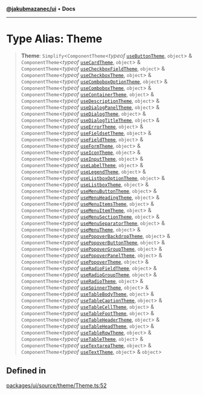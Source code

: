 [**@jakubmazanec/ui**](../README.md) • **Docs**

---

# Type Alias: Theme

> **Theme**: `Simplify`\<`ComponentTheme`\<_typeof_
> [`useButtonTheme`](../functions/useButtonTheme.md), `object`\> & `ComponentTheme`\<_typeof_
> [`useCardTheme`](../functions/useCardTheme.md), `object`\> & `ComponentTheme`\<_typeof_
> [`useCheckboxFieldTheme`](../functions/useCheckboxFieldTheme.md), `object`\> &
> `ComponentTheme`\<_typeof_ [`useCheckboxTheme`](../functions/useCheckboxTheme.md), `object`\> &
> `ComponentTheme`\<_typeof_ [`useComboboxOptionTheme`](../functions/useComboboxOptionTheme.md),
> `object`\> & `ComponentTheme`\<_typeof_ [`useComboboxTheme`](../functions/useComboboxTheme.md),
> `object`\> & `ComponentTheme`\<_typeof_ [`useContainerTheme`](../functions/useContainerTheme.md),
> `object`\> & `ComponentTheme`\<_typeof_
> [`useDescriptionTheme`](../functions/useDescriptionTheme.md), `object`\> &
> `ComponentTheme`\<_typeof_ [`useDialogPanelTheme`](../functions/useDialogPanelTheme.md),
> `object`\> & `ComponentTheme`\<_typeof_ [`useDialogTheme`](../functions/useDialogTheme.md),
> `object`\> & `ComponentTheme`\<_typeof_
> [`useDialogTitleTheme`](../functions/useDialogTitleTheme.md), `object`\> &
> `ComponentTheme`\<_typeof_ [`useErrorTheme`](../functions/useErrorTheme.md), `object`\> &
> `ComponentTheme`\<_typeof_ [`useFieldsetTheme`](../functions/useFieldsetTheme.md), `object`\> &
> `ComponentTheme`\<_typeof_ [`useFieldTheme`](../functions/useFieldTheme.md), `object`\> &
> `ComponentTheme`\<_typeof_ [`useFormTheme`](../functions/useFormTheme.md), `object`\> &
> `ComponentTheme`\<_typeof_ [`useIconTheme`](../functions/useIconTheme.md), `object`\> &
> `ComponentTheme`\<_typeof_ [`useInputTheme`](../functions/useInputTheme.md), `object`\> &
> `ComponentTheme`\<_typeof_ [`useLabelTheme`](../functions/useLabelTheme.md), `object`\> &
> `ComponentTheme`\<_typeof_ [`useLegendTheme`](../functions/useLegendTheme.md), `object`\> &
> `ComponentTheme`\<_typeof_ [`useListboxOptionTheme`](../functions/useListboxOptionTheme.md),
> `object`\> & `ComponentTheme`\<_typeof_ [`useListboxTheme`](../functions/useListboxTheme.md),
> `object`\> & `ComponentTheme`\<_typeof_
> [`useMenuButtonTheme`](../functions/useMenuButtonTheme.md), `object`\> &
> `ComponentTheme`\<_typeof_ [`useMenuHeadingTheme`](../functions/useMenuHeadingTheme.md),
> `object`\> & `ComponentTheme`\<_typeof_ [`useMenuItemsTheme`](../functions/useMenuItemsTheme.md),
> `object`\> & `ComponentTheme`\<_typeof_ [`useMenuItemTheme`](../functions/useMenuItemTheme.md),
> `object`\> & `ComponentTheme`\<_typeof_
> [`useMenuSectionTheme`](../functions/useMenuSectionTheme.md), `object`\> &
> `ComponentTheme`\<_typeof_ [`useMenuSeparatorTheme`](../functions/useMenuSeparatorTheme.md),
> `object`\> & `ComponentTheme`\<_typeof_ [`useMenuTheme`](../functions/useMenuTheme.md), `object`\>
> & `ComponentTheme`\<_typeof_ [`usePopoverBackdropTheme`](../functions/usePopoverBackdropTheme.md),
> `object`\> & `ComponentTheme`\<_typeof_
> [`usePopoverButtonTheme`](../functions/usePopoverButtonTheme.md), `object`\> &
> `ComponentTheme`\<_typeof_ [`usePopoverGroupTheme`](../functions/usePopoverGroupTheme.md),
> `object`\> & `ComponentTheme`\<_typeof_
> [`usePopoverPanelTheme`](../functions/usePopoverPanelTheme.md), `object`\> &
> `ComponentTheme`\<_typeof_ [`usePopoverTheme`](../functions/usePopoverTheme.md), `object`\> &
> `ComponentTheme`\<_typeof_ [`useRadioFieldTheme`](../functions/useRadioFieldTheme.md), `object`\>
> & `ComponentTheme`\<_typeof_ [`useRadioGroupTheme`](../functions/useRadioGroupTheme.md),
> `object`\> & `ComponentTheme`\<_typeof_ [`useRadioTheme`](../functions/useRadioTheme.md),
> `object`\> & `ComponentTheme`\<_typeof_ [`useSpinnerTheme`](../functions/useSpinnerTheme.md),
> `object`\> & `ComponentTheme`\<_typeof_ [`useTableBodyTheme`](../functions/useTableBodyTheme.md),
> `object`\> & `ComponentTheme`\<_typeof_
> [`useTableCaptionTheme`](../functions/useTableCaptionTheme.md), `object`\> &
> `ComponentTheme`\<_typeof_ [`useTableCellTheme`](../functions/useTableCellTheme.md), `object`\> &
> `ComponentTheme`\<_typeof_ [`useTableFootTheme`](../functions/useTableFootTheme.md), `object`\> &
> `ComponentTheme`\<_typeof_ [`useTableHeaderTheme`](../functions/useTableHeaderTheme.md),
> `object`\> & `ComponentTheme`\<_typeof_ [`useTableHeadTheme`](../functions/useTableHeadTheme.md),
> `object`\> & `ComponentTheme`\<_typeof_ [`useTableRowTheme`](../functions/useTableRowTheme.md),
> `object`\> & `ComponentTheme`\<_typeof_ [`useTableTheme`](../functions/useTableTheme.md),
> `object`\> & `ComponentTheme`\<_typeof_ [`useTextareaTheme`](../functions/useTextareaTheme.md),
> `object`\> & `ComponentTheme`\<_typeof_ [`useTextTheme`](../functions/useTextTheme.md), `object`\>
> & `object`\>

## Defined in

[packages/ui/source/theme/Theme.ts:52](https://github.com/jakubmazanec/tools/blob/1c4f0471e4ca7ee64c14124101a8ac795175e9bf/packages/ui/source/theme/Theme.ts#L52)
